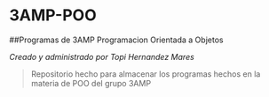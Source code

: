 # 3AMP-POO
##Programas de 3AMP Programacion Orientada a Objetos

*Creado y administrado por Topi Hernandez Mares*

>Repositorio hecho para almacenar los programas hechos en la materia de POO del grupo 3AMP